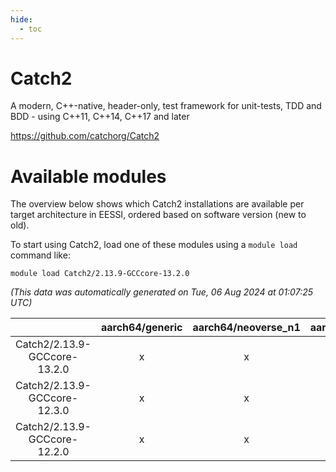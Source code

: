 ```yaml
---
hide:
  - toc
---
```


Catch2
======


A modern, C++-native, header-only, test framework for unit-tests, TDD and BDD - using C++11, C++14, C++17 and later

https://github.com/catchorg/Catch2
# Available modules


The overview below shows which Catch2 installations are available per target architecture in EESSI, ordered based on software version (new to old).

To start using Catch2, load one of these modules using a `module load` command like:

```shell
module load Catch2/2.13.9-GCCcore-13.2.0
```

*(This data was automatically generated on Tue, 06 Aug 2024 at 01:07:25 UTC)*  

| |aarch64/generic|aarch64/neoverse_n1|aarch64/neoverse_v1|x86_64/generic|x86_64/amd/zen2|x86_64/amd/zen3|x86_64/amd/zen4|x86_64/intel/haswell|x86_64/intel/skylake_avx512|
| :---: | :---: | :---: | :---: | :---: | :---: | :---: | :---: | :---: | :---: |
|Catch2/2.13.9-GCCcore-13.2.0|x|x|x|x|x|x|x|x|x|
|Catch2/2.13.9-GCCcore-12.3.0|x|x|x|x|x|x|x|x|x|
|Catch2/2.13.9-GCCcore-12.2.0|x|x|x|x|x|x|-|x|x|
